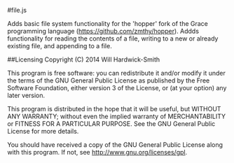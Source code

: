 #file.js

Adds basic file system functionality for the 'hopper' fork of the Grace programming language (https://github.com/zmthy/hopper). Addds functionality for reading the contents of a file, writing to a new or already existing file, and appending to a file.


##Licensing
Copyright (C) 2014 Will Hardwick-Smith

This program is free software: you can redistribute it and/or modify it under the terms of the GNU General Public License as published by the Free Software Foundation, either version 3 of the License, or (at your option) any later version.

This program is distributed in the hope that it will be useful, but WITHOUT ANY WARRANTY; without even the implied warranty of MERCHANTABILITY or FITNESS FOR A PARTICULAR PURPOSE. See the GNU General Public License for more details.

You should have received a copy of the GNU General Public License along with this program. If not, see http://www.gnu.org/licenses/gpl.
